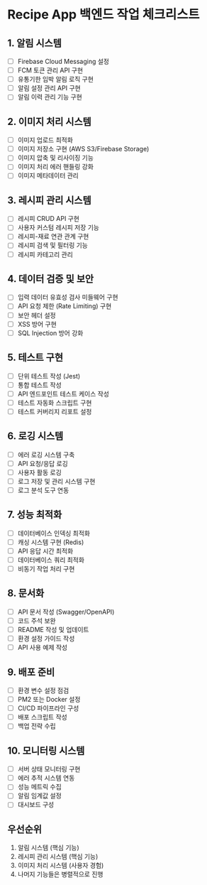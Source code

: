 # Recipe App 백엔드 작업 체크리스트

## 1. 알림 시스템
- [ ] Firebase Cloud Messaging 설정
- [ ] FCM 토큰 관리 API 구현
- [ ] 유통기한 임박 알림 로직 구현
- [ ] 알림 설정 관리 API 구현
- [ ] 알림 이력 관리 기능 구현

## 2. 이미지 처리 시스템
- [ ] 이미지 업로드 최적화
- [ ] 이미지 저장소 구현 (AWS S3/Firebase Storage)
- [ ] 이미지 압축 및 리사이징 기능
- [ ] 이미지 처리 에러 핸들링 강화
- [ ] 이미지 메타데이터 관리

## 3. 레시피 관리 시스템
- [ ] 레시피 CRUD API 구현
- [ ] 사용자 커스텀 레시피 저장 기능
- [ ] 레시피-재료 연관 관계 구현
- [ ] 레시피 검색 및 필터링 기능
- [ ] 레시피 카테고리 관리

## 4. 데이터 검증 및 보안
- [ ] 입력 데이터 유효성 검사 미들웨어 구현
- [ ] API 요청 제한 (Rate Limiting) 구현
- [ ] 보안 헤더 설정
- [ ] XSS 방어 구현
- [ ] SQL Injection 방어 강화

## 5. 테스트 구현
- [ ] 단위 테스트 작성 (Jest)
- [ ] 통합 테스트 작성
- [ ] API 엔드포인트 테스트 케이스 작성
- [ ] 테스트 자동화 스크립트 구현
- [ ] 테스트 커버리지 리포트 설정

## 6. 로깅 시스템
- [ ] 에러 로깅 시스템 구축
- [ ] API 요청/응답 로깅
- [ ] 사용자 활동 로깅
- [ ] 로그 저장 및 관리 시스템 구현
- [ ] 로그 분석 도구 연동

## 7. 성능 최적화
- [ ] 데이터베이스 인덱싱 최적화
- [ ] 캐싱 시스템 구현 (Redis)
- [ ] API 응답 시간 최적화
- [ ] 데이터베이스 쿼리 최적화
- [ ] 비동기 작업 처리 구현

## 8. 문서화
- [ ] API 문서 작성 (Swagger/OpenAPI)
- [ ] 코드 주석 보완
- [ ] README 작성 및 업데이트
- [ ] 환경 설정 가이드 작성
- [ ] API 사용 예제 작성

## 9. 배포 준비
- [ ] 환경 변수 설정 점검
- [ ] PM2 또는 Docker 설정
- [ ] CI/CD 파이프라인 구성
- [ ] 배포 스크립트 작성
- [ ] 백업 전략 수립

## 10. 모니터링 시스템
- [ ] 서버 상태 모니터링 구현
- [ ] 에러 추적 시스템 연동
- [ ] 성능 메트릭 수집
- [ ] 알림 임계값 설정
- [ ] 대시보드 구성

## 우선순위
1. 알림 시스템 (핵심 기능)
2. 레시피 관리 시스템 (핵심 기능)
3. 이미지 처리 시스템 (사용자 경험)
4. 나머지 기능들은 병렬적으로 진행 